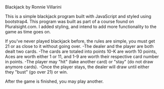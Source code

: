 Blackjack by Ronnie Villarini

This is a simple blackjack program built with JavaScript and styled using bootstrap4. This program was built as part of a course found on Pluralsight.com.
I added styling, and intend to add more functionality to the game as time goes on.

If you've never played blackjack before, the rules are simple, you must get 21 or as close to it without going over.
-The dealer and the player are both dealt two cards.
-The cards are totaled into points 10-K are worth 10 points, Aces are worth either 1 or 11, and 1-9 are worth their respective card number in points.
-The player may "hit" (take another card) or "stay" (do not draw anymore cards).
-Once the player stays, the dealer will draw until either they "bust" (go over 21) or win.

After the game is finished, you may play another.
